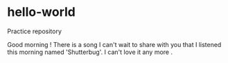 # hello-world
Practice repository 

Good morning !
There is a song I can't wait to share with you that I listened this morning named 'Shutterbug'.
I can't love it any more .
